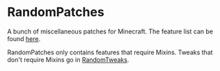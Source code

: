 # RandomPatches

A bunch of miscellaneous patches for Minecraft. The feature list can be found
[here](https://minecraft.curseforge.com/projects/randompatches).

RandomPatches only contains features that require Mixins. Tweaks that don't require
Mixins go in [RandomTweaks](https://minecraft.curseforge.com/projects/randomtweaks).
